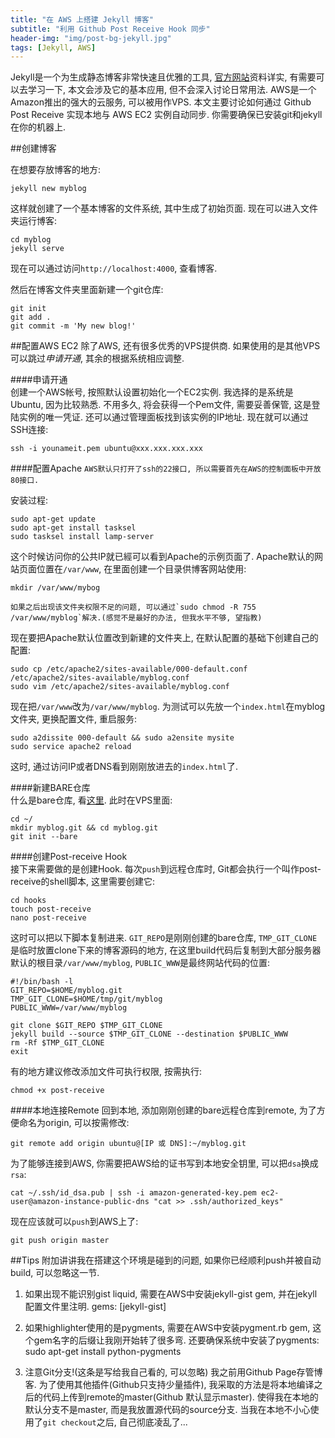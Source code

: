 ```yaml
---
title: "在 AWS 上搭建 Jekyll 博客"
subtitle: "利用 Github Post Receive Hook 同步"
header-img: "img/post-bg-jekyll.jpg"
tags: [Jekyll, AWS]
---
```

Jekyll是一个为生成静态博客非常快速且优雅的工具, [官方网站](http://jekyllrb.com/ "jekyll")资料详实, 有需要可以去学习一下, 本文会涉及它的基本应用, 但不会深入讨论日常用法. AWS是一个Amazon推出的强大的云服务, 可以被用作VPS. 本文主要讨论如何通过 Github Post Receive 实现本地与 AWS EC2 实例自动同步. 你需要确保已安装git和jekyll在你的机器上. 
<!--more-->

##创建博客

在想要存放博客的地方:

    jekyll new myblog
    
这样就创建了一个基本博客的文件系统, 其中生成了初始页面. 现在可以进入文件夹运行博客:

    cd myblog
    jekyll serve
    
现在可以通过访问`http://localhost:4000`, 查看博客. 

然后在博客文件夹里面新建一个git仓库:

    git init
    git add .
    git commit -m 'My new blog!'
    
##配置AWS EC2
除了AWS, 还有很多优秀的VPS提供商. 如果使用的是其他VPS可以跳过*申请开通*, 其余的根据系统相应调整. 

####申请开通  
创建一个AWS帐号, 按照默认设置初始化一个EC2实例. 我选择的是系统是Ubuntu, 因为比较熟悉. 不用多久, 将会获得一个Pem文件, 需要妥善保管, 这是登陆实例的唯一凭证. 还可以通过管理面板找到该实例的IP地址. 现在就可以通过SSH连接:

    ssh -i younameit.pem ubuntu@xxx.xxx.xxx.xxx


####配置Apache
```AWS默认只打开了ssh的22接口, 所以需要首先在AWS的控制面板中开放80接口.```

安装过程:

    sudo apt-get update
    sudo apt-get install tasksel
    sudo tasksel install lamp-server

这个时候访问你的公共IP就已經可以看到Apache的示例页面了. Apache默认的网站页面位置在`/var/www`, 在里面创建一个目录供博客网站使用:

    mkdir /var/www/mybog

```如果之后出现该文件夹权限不足的问题, 可以通过`sudo chmod -R 755 /var/www/myblog`解决.(感觉不是最好的办法, 但我水平不够, 望指教)```

现在要把Apache默认位置改到新建的文件夹上, 在默认配置的基础下创建自己的配置:

    sudo cp /etc/apache2/sites-available/000-default.conf /etc/apache2/sites-available/myblog.conf
    sudo vim /etc/apache2/sites-available/myblog.conf
    
现在把`/var/www`改为`/var/www/myblog`. 为测试可以先放一个`index.html`在myblog文件夹, 更换配置文件, 重启服务:

    sudo a2dissite 000-default && sudo a2ensite mysite
    sudo service apache2 reload

这时, 通过访问IP或者DNS看到刚刚放进去的`index.html`了.

####新建BARE仓库  
什么是bare仓库, 看[这里](http://git-scm.com/book/en/v2/Git-on-the-Server-Getting-Git-on-a-Server  "git-pro"). 此时在VPS里面:

    cd ~/
    mkdir myblog.git && cd myblog.git
    git init --bare
    

####创建Post-receive Hook  
接下来需要做的是创建Hook. 每次`push`到远程仓库时, Git都会执行一个叫作post-receive的shell脚本, 这里需要创建它:

    cd hooks
    touch post-receive
    nano post-receive

这时可以把以下脚本复制进来. `GIT_REPO`是刚刚创建的bare仓库, `TMP_GIT_CLONE`是临时放置clone下来的博客源码的地方, 在这里build代码后复制到大部分服务器默认的根目录`/var/www/myblog`, `PUBLIC_WWW`是最终网站代码的位置:

    #!/bin/bash -l
    GIT_REPO=$HOME/myblog.git
    TMP_GIT_CLONE=$HOME/tmp/git/myblog
    PUBLIC_WWW=/var/www/myblog

    git clone $GIT_REPO $TMP_GIT_CLONE
    jekyll build --source $TMP_GIT_CLONE --destination $PUBLIC_WWW
    rm -Rf $TMP_GIT_CLONE
    exit
    
有的地方建议修改添加文件可执行权限, 按需执行:

    chmod +x post-receive


####本地连接Remote
回到本地, 添加刚刚创建的bare远程仓库到remote, 为了方便命名为origin, 可以按需修改:

    git remote add origin ubuntu@[IP 或 DNS]:~/myblog.git
    
为了能够连接到AWS, 你需要把AWS给的证书写到本地安全钥里, 可以把`dsa`换成`rsa`:

    cat ~/.ssh/id_dsa.pub | ssh -i amazon-generated-key.pem ec2-user@amazon-instance-public-dns "cat >> .ssh/authorized_keys"
    
现在应该就可以`push`到AWS上了:

    git push origin master

##Tips
附加讲讲我在搭建这个环境是碰到的问题, 如果你已经顺利push并被自动build, 可以忽略这一节.

1. 如果出现不能识别gist liquid, 需要在AWS中安装jekyll-gist gem, 并在jekyll配置文件里注明.
    gems: [jekyll-gist]
    
2. 如果highlighter使用的是pygments, 需要在AWS中安装pygment.rb gem, 这个gem名字的后缀让我刚开始转了很多弯. 还要确保系统中安装了pygments:
    sudo apt-get install python-pygments
    
3. 注意Git分支!(这条是写给我自己看的, 可以忽略) 我之前用Github Page存管博客. 为了使用其他插件(Github只支持少量插件), 我采取的方法是将本地编译之后的代码上传到remote的master(Github 默认显示master). 使得我在本地的默认分支不是master, 而是我放置源代码的source分支. 当我在本地不小心使用了`git checkout`之后, 自己彻底凌乱了...
